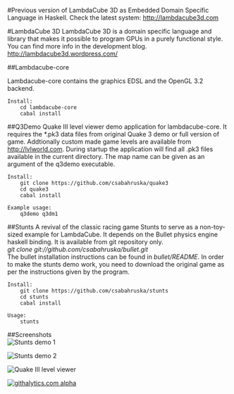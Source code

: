 #Previous version of LambdaCube 3D as Embedded Domain Specific Language in Haskell. Check the latest system: http://lambdacube3d.com

#LambdaCube 3D
  LambdaCube 3D is a domain specific language and library that makes it possible to program GPUs in a purely functional style.  
  You can find more info in the development blog. http://lambdacube3d.wordpress.com/

##Lambdacube-core

  Lambdacube-core contains the graphics EDSL and the OpenGL 3.2 backend.

    Install:
        cd lambdacube-core
        cabal install

##Q3Demo
  Quake III level viewer demo application for lambdacube-core.
  It requires the *.pk3 data files from original Quake 3 demo or full version of game.
  Addtionally custom made game levels are available from http://lvlworld.com. 
  During startup the application will find all .pk3 files available in the current directory.
  The map name can be given as an argument of the q3demo executable.
    
    Install:
        git clone https://github.com/csabahruska/quake3
        cd quake3
        cabal install

    Example usage:
        q3demo q3dm1

##Stunts
  A revival of the classic racing game Stunts to serve as a non-toy-sized example for LambdaCube.
  It depends on the Bullet physics engine haskell binding. It is available from git repository only.    
  *git clone git://github.com/csabahruska/bullet.git*    
  The bullet installation instructions can be found in *bullet/README*.
  In order to make the stunts demo work, you need to download the original game as per the instructions given by the program.
    
    Install:
        git clone https://github.com/csabahruska/stunts
        cd stunts
        cabal install

    Usage:
        stunts

##Screenshots    
![Stunts demo 1](https://github.com/csabahruska/lc-dsl/raw/master/lc-stunts-1.png)

![Stunts demo 2](https://github.com/csabahruska/lc-dsl/raw/master/lc-stunts-2.png)

![Quake III level viewer](https://github.com/csabahruska/lc-dsl/raw/master/lc-q3.png)

[![githalytics.com alpha](https://cruel-carlota.pagodabox.com/e9d765cd68f3f5ed77fddc1103cc37a0 "githalytics.com")](http://githalytics.com/csabahruska/lc-dsl)
